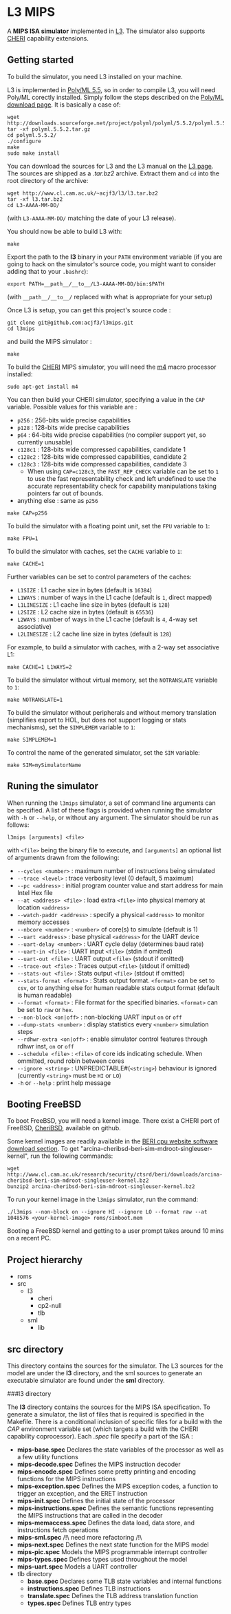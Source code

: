L3 MIPS
=======

A **MIPS ISA simulator** implemented in [L3](http://www.cl.cam.ac.uk/~acjf3/l3/ "L3: An ISA Specification Language").
The simulator also supports [CHERI](http://www.chericpu.org "Capability Hardware Enhanced RISC Instructions (CHERI) ") capability extensions.

Getting started
---------------

To build the simulator, you need L3 installed on your machine.

L3 is implemented in [Poly/ML 5.5](http://www.polyml.org/ "Poly/ML home page"), so in order to compile L3, you will need Poly/ML corectly installed.
Simply follow the steps described on the [Poly/ML download page](http://www.polyml.org/download.html "Poly/ML download page"). It is basically a case of:

```
wget http://downloads.sourceforge.net/project/polyml/polyml/5.5.2/polyml.5.5.2.tar.gz
tar -xf polyml.5.5.2.tar.gz
cd polyml.5.5.2/
./configure
make
sudo make install
```

You can download the sources for L3 and the L3 manual on the [L3 page](http://www.cl.cam.ac.uk/~acjf3/l3/ "L3: An ISA Specification Language").
The sources are shipped as a *.tar.bz2* archive. Extract them and `cd` into the root directory of the archive:

```
wget http://www.cl.cam.ac.uk/~acjf3/l3/l3.tar.bz2
tar -xf l3.tar.bz2
cd L3-AAAA-MM-DD/
```

(with `L3-AAAA-MM-DD/` matching the date of your L3 release).

You should now be able to build L3 with:

```
make
```

Export the path to the **l3** binary in your `PATH` environment variable (if you are going to hack on the simulator's source code, you might want to consider adding that to your `.bashrc`):

```
export PATH=__path__/__to__/L3-AAAA-MM-DD/bin:$PATH
```

(with `__path__/__to__/` replaced with what is appropriate for your setup)

Once L3 is setup, you can get this project's source code :

```
git clone git@github.com:acjf3/l3mips.git
cd l3mips
```

and build the MIPS simulator :

```
make
```

To build the [CHERI](http://www.chericpu.org "Capability Hardware Enhanced RISC Instructions (CHERI) ") MIPS simulator,
you will need the [m4](https://www.gnu.org/software/m4/) macro processor installed:

```
sudo apt-get install m4
```

You can then build your CHERI simulator, specifying a value in the `CAP` variable. Possible values for this variable are :
+ `p256` : 256-bits wide precise capabilities
+ `p128` : 128-bits wide precise capabilities
+ `p64`  : 64-bits wide precise capabilities (no compiler support yet, so currently unusable)
+ `c128c1` : 128-bits wide compressed capabilities, candidate 1
+ `c128c2` : 128-bits wide compressed capabilities, candidate 2
+ `c128c3` : 128-bits wide compressed capabilities, candidate 3
    - When using `CAP=c128c3`, the `FAST_REP_CHECK` variable can be set to `1` to use the fast representability check and left undefined to use the accurate representability check for capability manipulations taking pointers far out of bounds.
+ anything else : same as `p256`

```
make CAP=p256
```

To build the simulator with a floating point unit, set the `FPU` variable to `1`:

```
make FPU=1
```

To build the simulator with caches, set the `CACHE` variable to `1`:

```
make CACHE=1
```

Further variables can be set to control parameters of the caches:
+ `L1SIZE`     : L1 cache size in bytes (default is `16384`)
+ `L1WAYS`     : number of ways in the L1 cache (default is `1`, direct mapped)
+ `L1LINESIZE` : L1 cache line size in bytes (default is `128`)
+ `L2SIZE`     : L2 cache size in bytes (default is `65536`)
+ `L2WAYS`     : number of ways in the L1 cache (default is `4`, 4-way set associative)
+ `L2LINESIZE` : L2 cache line size in bytes (default is `128`)

For example, to build a simulator with caches, with a 2-way set associative L1:

```
make CACHE=1 L1WAYS=2
```

To build the simulator without virtual memory, set the `NOTRANSLATE` variable to `1`:

```
make NOTRANSLATE=1
```

To build the simulator without peripherals and without memory translation (simplifies export to HOL, but does not support logging or stats mechanisms), set the `SIMPLEMEM` variable to `1`:

```
make SIMPLEMEM=1
```

To control the name of the generated simulator, set the `SIM` variable:

```
make SIM=mySimulatorName
```

Runing the simulator
--------------------

When running the `l3mips` simulator, a set of command line arguments can be specified. A list of these flags is provided when running the simulator with `-h` or `--help`, or without any argument. The simulator should be run as follows:

```
l3mips [arguments] <file>
```

with `<file>` being the binary file to execute, and `[arguments]` an optional list of arguments drawn from the following:

+ `--cycles <number>`       : maximum number of instructions being simulated
+ `--trace <level>`         : trace verbosity level (0 default, 5 maximum)
+ `--pc <address>`          : initial program counter value and start address for main Intel Hex file
+ `--at <address> <file>`   : load extra `<file>` into physical memory at location `<address>`
+ `--watch-paddr <address>` : specify a physical `<address>` to monitor memory accesses
+ `--nbcore <number>`       : `<number>` of core(s) to simulate (default is 1)
+ `--uart <address>`        : base physical `<address>` for the UART device
+ `--uart-delay <number>`   : UART cycle delay (determines baud rate)
+ `--uart-in <file>`        : UART input `<file>` (stdin if omitted)
+ `--uart-out <file>`       : UART output `<file>` (stdout if omitted)
+ `--trace-out <file>`      : Traces output `<file>` (stdout if omitted)
+ `--stats-out <file>`      : Stats output `<file>` (stdout if omitted)
+ `--stats-format <format>` : Stats output format. `<format>` can be set to `csv`, or to anything else for human readable stats output format (default is human readable)
+ `--format <format>`       : File format for the specified binaries. `<format>` can be set to `raw` or `hex`.
+ `--non-block <on|off>`    : non-blocking UART input `on` or `off`
+ `--dump-stats <number>`   : display statistics every `<number>` simulation steps
+ `--rdhwr-extra <on|off>`  : enable simulator control features through rdhwr inst, `on` or `off`
+ `--schedule <file>`       : `<file>` of core ids indicating schedule. When ommitted, round robin between cores
+ `--ignore <string>`       : UNPREDICTABLE#(`<string>`) behaviour is ignored (currently `<string>` must be `HI` or `LO`)
+ `-h` or `--help`          : print help message

Booting FreeBSD
---------------

To boot FreeBSD, you will need a kernel image. There exist a CHERI port of FreeBSD, [CheriBSD](https://github.com/CTSRD-CHERI/cheribsd), available on github.

Some kernel images are readily available in the [BERI cpu website software download section](http://www.cl.cam.ac.uk/research/security/ctsrd/beri/downloads-sw.html). To get "arcina-cheribsd-beri-sim-mdroot-singleuser-kernel", run the following commands:

```
wget http://www.cl.cam.ac.uk/research/security/ctsrd/beri/downloads/arcina-cheribsd-beri-sim-mdroot-singleuser-kernel.bz2
bunzip2 arcina-cheribsd-beri-sim-mdroot-singleuser-kernel.bz2
```

To run your kernel image in the `l3mips` simulator, run the command:

```
./l3mips --non-block on --ignore HI --ignore LO --format raw --at 1048576 <your-kernel-image> roms/simboot.mem
```

Booting a FreeBSD kernel and getting to a user prompt takes around 10 mins on a recent PC.

Project hierarchy
-----------------

+ roms
+ src
    + l3
        + cheri
        + cp2-null
        + tlb
    + sml
        + lib

src directory
-------------

This directory contains the sources for the simulator. The L3 sources for the
model are under the **l3** directory, and the sml sources to generate an
executable simulator are found under the **sml** directory.

###l3 directory

The **l3** directory contains the sources for the MIPS ISA specification. To
generate a simulator, the list of files that is required is specified in the
Makefile. There is a conditional inclusion of specific files for a build with
the *CAP* environment variable set (which targets a build with the CHERI
capability coprocessor). Each *.spec* file specify a part of the ISA :

* **mips-base.spec**
Declares the state variables of the processor as well as a few utility functions
* **mips-decode.spec**
Defines the MIPS instruction decoder
* **mips-encode.spec**
Defines some pretty printing and encoding functions for the MIPS instructions
* **mips-exception.spec**
Defines the MIPS exception codes, a function to trigger an exception, and the ERET instruction
* **mips-init.spec**
Defines the initial state of the processor
* **mips-instructions.spec**
Defines the semantic functions representing the MIPS instructions that are called in the decoder
* **mips-memaccess.spec**
Defines the data load, data store, and instructions fetch operations
* **mips-sml.spec**
/!\\ need more refactoring /!\\
* **mips-next.spec**
Defines the next state function for the MIPS model
* **mips-pic.spec**
Models the MIPS programmable interrupt controller
* **mips-types.spec**
Defines types used throughout the model
* **mips-uart.spec**
Models a UART controller
* tlb directory
    * **base.spec**
      Declares some TLB state variables and internal functions
    * **instructions.spec**
      Defines TLB instructions
    * **translate.spec**
      Defines the TLB address translation function
    * **types.spec**
      Defines TLB entry types

